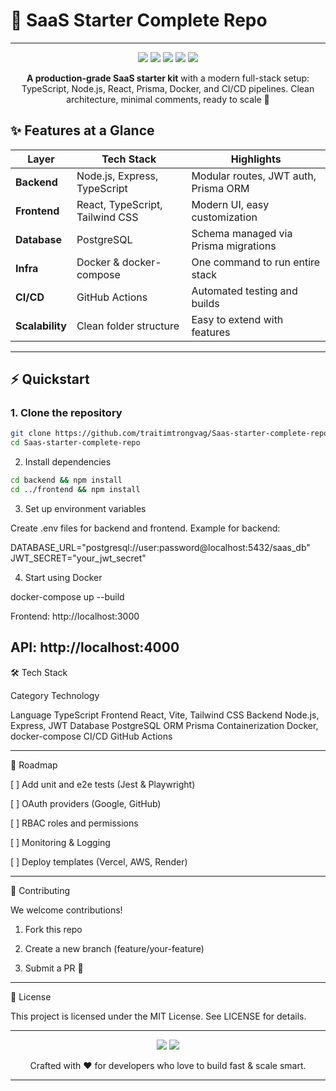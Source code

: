 # 🚀 SaaS Starter Complete Repo
---
<p align="center">
  <img src="https://img.shields.io/badge/TypeScript-Ready-blue?style=for-the-badge&logo=typescript" />
  <img src="https://img.shields.io/badge/React-Frontend-61DAFB?style=for-the-badge&logo=react" />
  <img src="https://img.shields.io/badge/Node.js-Backend-339933?style=for-the-badge&logo=node.js" />
  <img src="https://img.shields.io/badge/PostgreSQL-DB-4169E1?style=for-the-badge&logo=postgresql" />
  <img src="https://img.shields.io/badge/Prisma-ORM-2D3748?style=for-the-badge&logo=prisma" />
</p>

<p align="center">
  <b>A production-grade SaaS starter kit</b> with a modern full-stack setup: TypeScript, Node.js, React, Prisma, Docker, and CI/CD pipelines.  
  Clean architecture, minimal comments, ready to scale 🚀
</p>


## ✨ Features at a Glance

| Layer            | Tech Stack                                   | Highlights                                         |
|------------------|--------------------------------------------|--------------------------------------------------|
| **Backend**      | Node.js, Express, TypeScript                | Modular routes, JWT auth, Prisma ORM             |
| **Frontend**     | React, TypeScript, Tailwind CSS             | Modern UI, easy customization                    |
| **Database**     | PostgreSQL                                  | Schema managed via Prisma migrations             |
| **Infra**        | Docker & docker-compose                     | One command to run entire stack                  |
| **CI/CD**        | GitHub Actions                              | Automated testing and builds                     |
| **Scalability**  | Clean folder structure                      | Easy to extend with features                     |

---


## ⚡️ Quickstart

### 1. Clone the repository
```bash
git clone https://github.com/traitimtrongvag/Saas-starter-complete-repo.git
cd Saas-starter-complete-repo
```
2. Install dependencies
```bash
cd backend && npm install
cd ../frontend && npm install
```
3. Set up environment variables

Create .env files for backend and frontend.
Example for backend:

DATABASE_URL="postgresql://user:password@localhost:5432/saas_db"
JWT_SECRET="your_jwt_secret"

4. Start using Docker

docker-compose up --build

Frontend: http://localhost:3000

API: http://localhost:4000
---

🛠 Tech Stack

Category	Technology

Language	TypeScript
Frontend	React, Vite, Tailwind CSS
Backend	Node.js, Express, JWT
Database	PostgreSQL
ORM	Prisma
Containerization	Docker, docker-compose
CI/CD	GitHub Actions



---

🚧 Roadmap

[ ] Add unit and e2e tests (Jest & Playwright)

[ ] OAuth providers (Google, GitHub)

[ ] RBAC roles and permissions

[ ] Monitoring & Logging

[ ] Deploy templates (Vercel, AWS, Render)



---

🤝 Contributing

We welcome contributions!

1. Fork this repo


2. Create a new branch (feature/your-feature)


3. Submit a PR 🚀




---

📜 License

This project is licensed under the MIT License.
See LICENSE for details.


---

<p align="center">
  <img src="https://img.shields.io/github/stars/traitimtrongvag/Saas-starter-complete-repo?style=for-the-badge" />
  <img src="https://img.shields.io/github/forks/traitimtrongvag/Saas-starter-complete-repo?style=for-the-badge" />
</p><p align="center">
  Crafted with ❤️ for developers who love to build fast & scale smart.
</p>

---
